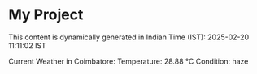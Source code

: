 # My Project

This content is dynamically generated in Indian Time (IST): 2025-02-20 11:11:02 IST


Current Weather in Coimbatore:
Temperature: 28.88 °C
Condition: haze
